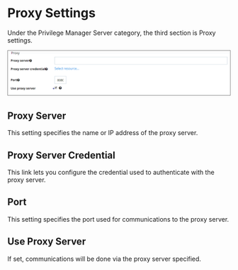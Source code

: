[title]: # (Proxy Settings)
[tags]: # (general configuration)
[priority]: # (5)
# Proxy Settings

Under the Privilege Manager Server category, the third section is Proxy settings.

![Privilege Manager Proxy](images/pm/proxy.png)

## Proxy Server

This setting specifies the name or IP address of the proxy server.

## Proxy Server Credential

This link lets you configure the credential used to authenticate with the proxy server.

## Port

This setting specifies the port used for communications to the proxy server.

## Use Proxy Server

If set, communications will be done via the proxy server specified.
